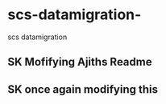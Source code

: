 # scs-datamigration-
scs datamigration

## SK Mofifying Ajiths Readme

## SK once again modifying this
